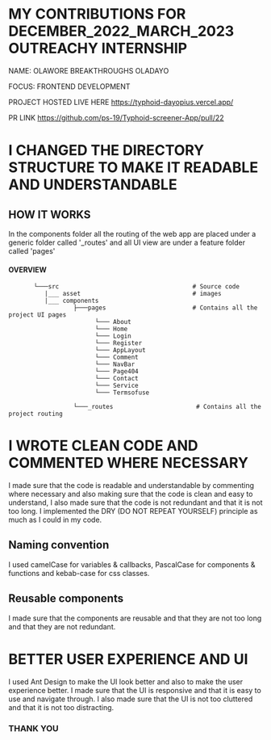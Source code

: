 # MY CONTRIBUTIONS FOR DECEMBER_2022_MARCH_2023 OUTREACHY INTERNSHIP

NAME: OLAWORE BREAKTHROUGHS OLADAYO

FOCUS: FRONTEND DEVELOPMENT

<!-- ------------------------------------------------------------------------------ -->

PROJECT HOSTED LIVE HERE <https://typhoid-dayopius.vercel.app/>

PR LINK <https://github.com/ps-19/Typhoid-screener-App/pull/22>

<!-- --------------------------------------------------------------------------------- -->

# I CHANGED THE DIRECTORY STRUCTURE TO MAKE IT READABLE AND UNDERSTANDABLE

## HOW IT WORKS

In the components folder all the routing of the web app are placed under a generic folder called '\_routes' and all UI view are under a feature folder called 'pages'

#### OVERVIEW

           └───src                                     # Source code
              |___ asset                               # images
              |___ components
                      ├───pages                        # Contains all the project UI pages
                            └─── About
                            └─── Home
                            └─── Login
                            └─── Register
                            └─── AppLayout
                            └─── Comment
                            └─── NavBar
                            └─── Page404
                            └─── Contact
                            └─── Service
                            └─── Termsofuse

                      └───_routes                       # Contains all the project routing

<!-- --------------------------------------------------------------------------------- -->

# I WROTE CLEAN CODE AND COMMENTED WHERE NECESSARY

I made sure that the code is readable and understandable by commenting where necessary and also making sure that the code is clean and easy to understand, I also made sure that the code is not redundant and that it is not too long. I implemented the DRY (DO NOT REPEAT YOURSELF) principle as much as I could in my code.

## Naming convention

I used camelCase for variables & callbacks, PascalCase for components & functions and kebab-case for css classes.

## Reusable components

I made sure that the components are reusable and that they are not too long and that they are not redundant.

# BETTER USER EXPERIENCE AND UI

I used Ant Design to make the UI look better and also to make the user experience better.
I made sure that the UI is responsive and that it is easy to use and navigate through. I also made sure that the UI is not too cluttered and that it is not too distracting.

<!-- --------------------------------------------------------------------------------- -->

### THANK YOU
